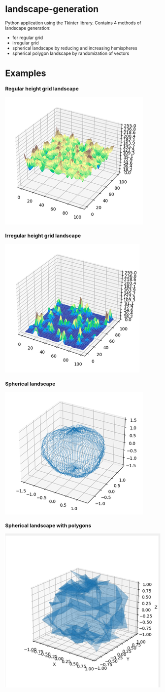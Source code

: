 # landscape-generation

Python application using the Tkinter library. Contains 4 methods of landscape generation:
+ for regular grid
+ irregular grid
+ spherical landscape by reducing and increasing hemispheres
+ spherical polygon landscape by randomization of vectors 


# Examples

### Regular height grid landscape
![Regular height grid landscape](img/regular_grid_example.PNG)

### Irregular height grid landscape
![Irregular height grid landscape](img/irregular_grid_example.PNG)

### Spherical landscape
![Spherical landscape](img/sphere_example.PNG)

### Spherical landscape with polygons
![Spherical landscape](img/polygon_sphere_example.png)
